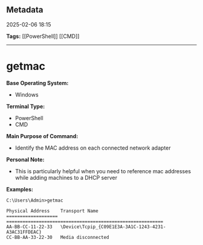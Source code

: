 ## Metadata

2025-02-06 18:15

**Tags:** [[PowerShell]] [[CMD]] 

----
# getmac

**Base Operating System:**

- Windows

**Terminal Type:**

- PowerShell
- CMD

**Main Purpose of Command:**

- Identify the MAC address on each connected network adapter

**Personal Note:**

- This is particularly helpful when you need to reference mac addresses while adding machines to a DHCP server

**Examples:**

```
C:\Users\Admin>getmac

Physical Address    Transport Name
=================== ==========================================================
AA-BB-CC-11-22-33   \Device\Tcpip_{C09E1E3A-3A1C-1243-4231-A3AC31FFDEAC}
CC-BB-AA-33-22-30   Media disconnected
```
